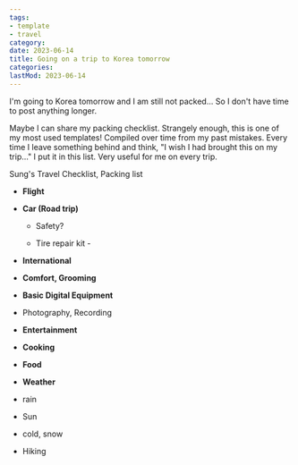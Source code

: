 ```yaml
---
tags:
- template
- travel
category: 
date: 2023-06-14
title: Going on a trip to Korea tomorrow
categories:
lastMod: 2023-06-14
---
```

I'm going to Korea tomorrow and I am still not packed... So I don't have time to post anything longer.

Maybe I can share my packing checklist. Strangely enough, this is one of my most used templates! Compiled over time from my past mistakes. Every time I leave something behind and think, "I wish I had brought this on my trip..." I put it in this list. Very useful for me on every trip.



Sung's Travel Checklist, Packing list

  + **Flight**

  + **Car (Road trip)**

    + Safety?

    + Tire repair kit -

  + **International**

  + **Comfort, Grooming**

  + **Basic Digital Equipment**

  + Photography, Recording

  + **Entertainment**

  + **Cooking**

  + **Food**

  + **Weather**

  + rain

  + Sun

  + cold, snow

  + Hiking
